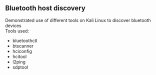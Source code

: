 ## Bluetooth host discovery

Demonstrated use of different tools on Kali Linux to discover bluetooth devices
<br> 
Tools used:
  - bluetoothctl
  - btscanner
  - hciconfig
  - hcitool
  - l2ping
  - sdptool
